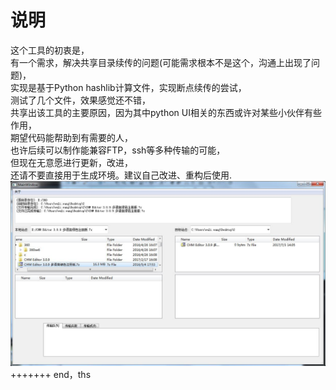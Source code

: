说明
===
这个工具的初衷是，<br>
有一个需求，解决共享目录续传的问题(可能需求根本不是这个，沟通上出现了问题)，<br>
实现是基于Python hashlib计算文件，实现断点续传的尝试，<br>
测试了几个文件，效果感觉还不错，<br>
共享出该工具的主要原因，因为其中python UI相关的东西或许对某些小伙伴有些作用，<br>
期望代码能帮助到有需要的人，<br>
也许后续可以制作能兼容FTP，ssh等多种传输的可能，<br>
但现在无意愿进行更新，改进，<br>
还请不要直接用于生成环境。建议自己改进、重构后使用.<br>
![](https://raw.githubusercontent.com/wangwuli/uselesscp/master/samba_cp.jpg)
+++++++
end，ths

